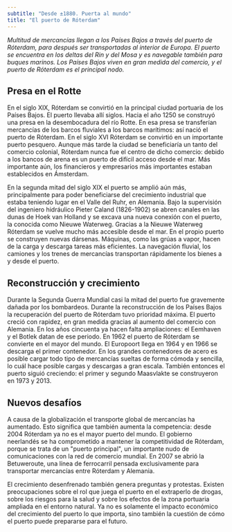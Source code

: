 ```yaml
---
subtitle: "Desde ±1880. Puerta al mundo"
title: "El puerto de Róterdam"
---
```


_Multitud de mercancías llegan a los Países Bajos a través del puerto de
Róterdam, para después ser transportadas al interior de Europa. El
puerto se encuentra en los deltas del Rin y del Mosa y es navegable
también para buques marinos. Los Países Bajos viven en gran medida del
comercio, y el puerto de Róterdam es el principal nodo._

## Presa en el Rotte

En el siglo XIX, Róterdam se convirtió en la principal ciudad portuaria
de los Países Bajos. El puerto llevaba allí siglos. Hacia el año 1250 se
construyó una presa en la desembocadura del río Rotte. En esa presa se
transferían mercancías de los barcos fluviales a los barcos marítimos:
así nació el puerto de Róterdam. En el siglo XVI Róterdam se convirtió
en un importante puerto pesquero. Aunque más tarde la ciudad se
beneficiaría un tanto del comercio colonial, Róterdam nunca fue el
centro de dicho comercio: debido a los bancos de arena es un puerto de
difícil acceso desde el mar. Más importante aún, los financieros y
empresarios más importantes estaban establecidos en Ámsterdam.

En la segunda mitad del siglo XIX el puerto se amplió aún más,
principalmente para poder beneficiarse del crecimiento industrial que
estaba teniendo lugar en el Valle del Ruhr, en Alemania. Bajo la
supervisión del ingeniero hidráulico Pieter Caland (1826-1902) se abren
canales en las dunas de Hoek van Holland y se excava una nueva conexión
con el puerto, la conocida como Nieuwe Waterweg. Gracias a la Nieuwe
Waterweg Róterdam se vuelve mucho más accesible desde el mar. En el
propio puerto se construyen nuevas dársenas. Máquinas, como las grúas a
vapor, hacen de la carga y descarga tareas más eficientes. La navegación
fluvial, los camiones y los trenes de mercancías transportan rápidamente
los bienes a y desde el puerto.

## Reconstrucción y crecimiento

Durante la Segunda Guerra Mundial casi la mitad del puerto fue
gravemente dañada por los bombardeos. Durante la reconstrucción de los
Países Bajos la recuperación del puerto de Róterdam tuvo prioridad
máxima. El puerto creció con rapidez, en gran medida gracias al aumento
del comercio con Alemania. En los años cincuenta ya hacen falta
ampliaciones: el Eemhaven y el Botlek datan de ese periodo. En 1962 el
puerto de Róterdam se convierte en el mayor del mundo. El Europoort
llega en 1964 y en 1966 se descarga el primer contenedor. En los grandes
contenedores de acero es posible cargar todo tipo de mercancías sueltas
de forma cómoda y sencilla, lo cuál hace posible cargas y descargas a
gran escala. También entonces el puerto siguió creciendo: el primer y
segundo Maasvlakte se construyeron en 1973 y 2013.

## Nuevos desafíos

A causa de la globalización el transporte global de mercancías ha
aumentado. Esto significa que también aumenta la competencia: desde 2004
Róterdam ya no es el mayor puerto del mundo. El gobierno neerlandés se
ha comprometido a mantener la competitividad de Róterdam, porque se
trata de un \"puerto principal\", un importante nudo de comunicaciones
con la red de comercio mundial. En 2007 se abrió la Betuweroute, una
línea de ferrocarril pensada exclusivamente para transportar mercancías
entre Róterdam y Alemania.

El crecimiento desenfrenado también genera preguntas y protestas.
Existen preocupaciones sobre el rol que juega el puerto en el extraperlo
de drogas, sobre los riesgos para la salud y sobre los efectos de la
zona portuaria ampliada en el entorno natural. Ya no es solamente el
impacto económico del crecimiento del puerto lo que importa, sino
también la cuestión de cómo el puerto puede prepararse para el futuro.
